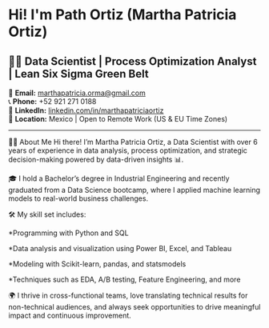
# Hi! I'm Path Ortiz (Martha Patricia Ortiz)

## 👩‍💻 Data Scientist | Process Optimization Analyst | Lean Six Sigma Green Belt

📧 **Email:** [marthapatricia.orma@gmail.com](mailto:marthapatricia.orma@gmail.com)  
📞 **Phone:** +52 921 271 0188  
🔗 **LinkedIn:** [linkedin.com/in/marthapatriciaortiz](https://www.linkedin.com/in/marthapatriciaortiz)  
📍 **Location:** Mexico | Open to Remote Work (US & EU Time Zones)

---

🙋‍♀️ About Me
Hi there! I’m Martha Patricia Ortiz, a Data Scientist with over 6 years of experience in data analysis, process optimization, and strategic decision-making powered by data-driven insights 📊.

🎓 I hold a Bachelor’s degree in Industrial Engineering and recently graduated from a Data Science bootcamp, where I applied machine learning models to real-world business challenges.

🛠️ My skill set includes:

*Programming with Python and SQL

*Data analysis and visualization using Power BI, Excel, and Tableau

*Modeling with Scikit-learn, pandas, and statsmodels

*Techniques such as EDA, A/B testing, Feature Engineering, and more

🌍 I thrive in cross-functional teams, love translating technical results for non-technical audiences, and always seek opportunities to drive meaningful impact and continuous improvement.

